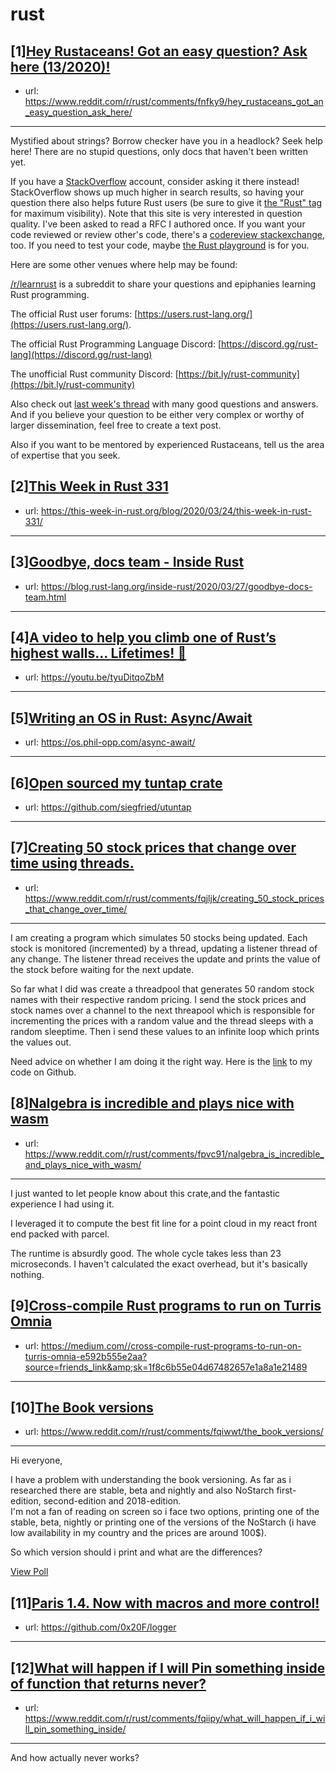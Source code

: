 # rust
## [1][Hey Rustaceans! Got an easy question? Ask here (13/2020)!](https://www.reddit.com/r/rust/comments/fnfky9/hey_rustaceans_got_an_easy_question_ask_here/)
- url: https://www.reddit.com/r/rust/comments/fnfky9/hey_rustaceans_got_an_easy_question_ask_here/
---
Mystified about strings? Borrow checker have you in a headlock? Seek help here! There are no stupid questions, only docs that haven't been written yet.

If you have a [StackOverflow](http://stackoverflow.com/) account, consider asking it there instead! StackOverflow shows up much higher in search results, so having your question there also helps future Rust users (be sure to give it [the "Rust" tag](http://stackoverflow.com/questions/tagged/rust) for maximum visibility). Note that this site is very interested in question quality. I've been asked to read a RFC I authored once. If you want your code reviewed or review other's code, there's a [codereview stackexchange](https://codereview.stackexchange.com/questions/tagged/rust), too. If you need to test your code, maybe [the Rust playground](https://play.rust-lang.org) is for you.

Here are some other venues where help may be found:

[/r/learnrust](https://www.reddit.com/r/learnrust) is a subreddit to share your questions and epiphanies learning Rust programming.

The official Rust user forums: [https://users.rust-lang.org/](https://users.rust-lang.org/).

The official Rust Programming Language Discord: [https://discord.gg/rust-lang](https://discord.gg/rust-lang)

The unofficial Rust community Discord: [https://bit.ly/rust-community](https://bit.ly/rust-community)

Also check out [last week's thread](https://reddit.com/r/rust/comments/fjef12/hey_rustaceans_got_an_easy_question_ask_here/) with many good questions and answers. And if you believe your question to be either very complex or worthy of larger dissemination, feel free to create a text post.

Also if you want to be mentored by experienced Rustaceans, tell us the area of expertise that you seek.
## [2][This Week in Rust 331](https://www.reddit.com/r/rust/comments/fp9z5t/this_week_in_rust_331/)
- url: https://this-week-in-rust.org/blog/2020/03/24/this-week-in-rust-331/
---

## [3][Goodbye, docs team - Inside Rust](https://www.reddit.com/r/rust/comments/fq7znr/goodbye_docs_team_inside_rust/)
- url: https://blog.rust-lang.org/inside-rust/2020/03/27/goodbye-docs-team.html
---

## [4][A video to help you climb one of Rust’s highest walls... Lifetimes! 🎥](https://www.reddit.com/r/rust/comments/fqeq2v/a_video_to_help_you_climb_one_of_rusts_highest/)
- url: https://youtu.be/tyuDitqoZbM
---

## [5][Writing an OS in Rust: Async/Await](https://www.reddit.com/r/rust/comments/fq083y/writing_an_os_in_rust_asyncawait/)
- url: https://os.phil-opp.com/async-await/
---

## [6][Open sourced my tuntap crate](https://www.reddit.com/r/rust/comments/fqgplt/open_sourced_my_tuntap_crate/)
- url: https://github.com/siegfried/utuntap
---

## [7][Creating 50 stock prices that change over time using threads.](https://www.reddit.com/r/rust/comments/fqjljk/creating_50_stock_prices_that_change_over_time/)
- url: https://www.reddit.com/r/rust/comments/fqjljk/creating_50_stock_prices_that_change_over_time/
---
 I am creating a program which simulates 50 stocks being updated.  Each stock is monitored (incremented) by a thread, updating a listener thread of any change. The listener thread receives the update and prints the value of the stock before waiting for the next update. 

So far what I did was create a threadpool that generates 50 random stock names with their respective random pricing. I send the stock prices and stock names over a channel to the next threapool which is responsible for incrementing the prices with a random value and the thread sleeps with a random sleeptime. Then i send these values to an infinite loop which prints the values out. 

Need advice on whether I am doing it the right way. Here is the [link](https://github.com/yudhiesh1997/50-Stocks-Rust/blob/master/stock/src/main.rs) to my code on Github.
## [8][Nalgebra is incredible and plays nice with wasm](https://www.reddit.com/r/rust/comments/fpvc91/nalgebra_is_incredible_and_plays_nice_with_wasm/)
- url: https://www.reddit.com/r/rust/comments/fpvc91/nalgebra_is_incredible_and_plays_nice_with_wasm/
---
I just wanted to let people know about this crate,and the fantastic experience I had using it. 

I leveraged it to compute the best fit line for a point cloud in my react front end packed with parcel. 

The runtime is absurdly good. The whole cycle takes less than 23 microseconds. I haven't calculated the exact overhead, but it's basically nothing.
## [9][Cross-compile Rust programs to run on Turris Omnia](https://www.reddit.com/r/rust/comments/fqjot7/crosscompile_rust_programs_to_run_on_turris_omnia/)
- url: https://medium.com//cross-compile-rust-programs-to-run-on-turris-omnia-e592b555e2aa?source=friends_link&amp;sk=1f8c6b55e04d67482657e1a8a1e21489
---

## [10][The Book versions](https://www.reddit.com/r/rust/comments/fqiwwt/the_book_versions/)
- url: https://www.reddit.com/r/rust/comments/fqiwwt/the_book_versions/
---
Hi everyone,

I have a problem with understanding the book versioning. As far as i researched there are stable, beta and nightly and also NoStarch first-edition, second-edition and 2018-edition.  
I'm not a fan of reading on screen so i face two options, printing one of the stable, beta, nightly or printing one of the versions of the NoStarch (i have low availability in my country and the prices are around 100$).

So which version should i print and what are the differences?

[View Poll](https://www.reddit.com/poll/fqiwwt)
## [11][Paris 1.4. Now with macros and more control!](https://www.reddit.com/r/rust/comments/fq1ol9/paris_14_now_with_macros_and_more_control/)
- url: https://github.com/0x20F/logger
---

## [12][What will happen if I will Pin something inside of function that returns never?](https://www.reddit.com/r/rust/comments/fqiipy/what_will_happen_if_i_will_pin_something_inside/)
- url: https://www.reddit.com/r/rust/comments/fqiipy/what_will_happen_if_i_will_pin_something_inside/
---
And how actually never works?
